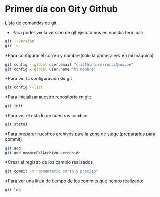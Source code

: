 # Primer día con Git y Github

Lista de comandos de git
* Para poder ver la versión de git
ejecutamos en nuestra terminal:

```bash
git --version
git -v
```
*Para configurar el correo y nombre (sólo la primera vez en mi máquina)

```bash
git config --global user.email "cristhina.cerron.c@uni.pe"
git config --global user.name "Mi nombre"
```

*Para ver la configuración de git

```bash
git config --list
```
*Para inicializar nuestro repositorio en git:
```bash
git init
``` 
*Para ver el estado de nuestros cambios
```bash
git status
```
*Para preparar nuestros archivos para la zona de stage (prepararlos para commit)
```bash
git add
git add nombreDelArchivo.extensión
```
*Crear el registro de los cambio realizados
```bash
git commit -m "comentario corto y preciso"
```
*Para ver una linea de tiempo de los commits que 
hemos realizado:
```bash
git log
```
